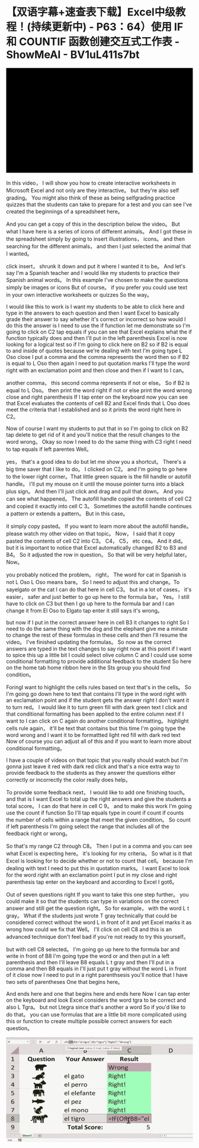 # 【双语字幕+速查表下载】Excel中级教程！(持续更新中) - P63：64）使用 IF 和 COUNTIF 函数创建交互式工作表 - ShowMeAI - BV1uL411s7bt

![](img/785ee547bb6a5b647b0eb1a30e529c9a_0.png)

In this video， I will show you how to create interactive worksheets in Microsoft Excel and not only are they interactive。 but they're also self grading。 You might also think of these as being selfgrading practice quizzes that the students can take to prepare for a test and you can see I've created the beginnings of a spreadsheet here。

 And you can get a copy of this in the description below the video。 But what I have here is a series of icons of different animals。 And I got these in the spreadsheet simply by going to insert illustrations， icons。 and then searching for the different animals， and then I just selected the animal that I wanted。

 click insert， shrunk it down and put it where I wanted it to be。 And let's say I'm a Spanish teacher and I would like my students to practice their Spanish animal words。 In this example I've chosen to make the questions simply be images or icons But of course。 if you prefer you could use text in your own interactive worksheets or quizzes So the way。

I would like this to work is I want my students to be able to click here and type in the answers to each question and then I want Excel to basically grade their answer to say whether it's correct or incorrect so how would I do this the answer is I need to use the if function let me demonstrate so I'm going to click on C2 tap equals if you can see that Excel explains what the if function typically does and then I'll put in the left parenthesis Excel is now looking for a logical test so if I'm going to click here on B2 so if B2 is equal to and inside of quotes because we're dealing with text I'm going type L Oso close I put a comma and the comma represents the word then so if B2 is equal to L Oso then again I need to put quotation marks I'll type the word right with an exclamation point and then close and then if I want to I can。

another comma， this second comma represents if not or else。 So if B2 is equal to L Oso。 then print the word right if not or else print the word wrong close and right parenthesis If I tap enter on the keyboard now you can see that Excel evaluates the contents of cell B2 and Excel finds that L Oso does meet the criteria that I established and so it prints the word right here in C2。

 Now of course I want my students to put that in so I'm going to click on B2 tap delete to get rid of it and you'll notice that the result changes to the word wrong。 Okay so now I need to do the same thing with C3 right I need to tap equals if left parentes Well。

 yes， that's a good idea to do but let me show you a shortcut。 There's a big time saver that I like to do。 I clicked on C2。 and I'm going to go here to the lower right corner。That little green square is the fill handle or autofill handle。 I'll put my mouse on it until the mouse pointer turns into a black plus sign。 And then I'll just click and drag and pull that down。 And you can see what happened。 The autofill handle copied the contents of cell C2 and copied it exactly into cell C 3。 Sometimes the autofill handle continues a pattern or extends a pattern。 But in this case。

 it simply copy pasted。 If you want to learn more about the autofill handle。 please watch my other video on that topic。 Now， I said that it copy pasted the contents of cell C2 into C3。 C4， C5， etc cea。 And it did。 but it is important to notice that Excel automatically changed B2 to B3 and B4。 So it adjusted the row in question。 So that will be very helpful later。 Now。

 you probably noticed the problem。 right， The word for cat in Spanish is not L Oso L Oso means bare。 So I need to adjust this and change。To sayelgato or the cat I can do that here in cell C3。 but in a lot of cases， it's easier， safer and just better to go up here to the formula bar。 Yes。 I still have to click on C3 but then I go up here to the formula bar and I can change it from El Oso to Elgato tap enter it still says it's wrong。

 but now if I put in the correct answer here in cell B3 it changes to right So I need to do the same thing with the dog and the elephant give me a minute to change the rest of these formulas in these cells and then I'll resume the video。 I've finished updating the formulas。 So now as the correct answers are typed in the text changes to say right now at this point if I want to spice this up a little bit I could select olive column C and I could use some conditional formatting to provide additional feedback to the student So here on the home tab home ribbon here in the Sts group you should find condition。

ForingI want to highlight the cells rules based on text that's in the cells。 So I'm going go down here to text that contains I'll type in the word right with an exclamation point and if the student gets the answer right I don't want it to turn red。 I would like it to turn green fill with dark green text I click and that conditional formatting has been applied to the entire column next if I want to I can click on C again do another conditional formatting。 highlight cells rule again， it'll be text that contains but this time I'm going type the word wrong and I want it to be formattted light red fill with dark red text Now of course you can adjust all of this and if you want to learn more about conditional formatting。

 I have a couple of videos on that topic that you really should watch but I'm gonna just leave it red with dark red click and that's a nice extra way to provide feedback to the students as they answer the questions either correctly or incorrectly the color really does help。

To provide some feedback next， I would like to add one finishing touch。 and that is I want Excel to total up the right answers and give the students a total score。 I can do that here in cell C 9。 and to make this work I'm going use the count if function So I'll tap equals type in count if count if counts the number of cells within a range that meet the given condition。 So count if left parenthesis I'm going select the range that includes all of the feedback right or wrong。

 So that's my range C2 through C8。 Then I put in a comma and you can see what Excel is expecting here。 it's looking for my criteria。 So what is it that Excel is looking for to decide whether or not to count that cell。 because I'm dealing with text I need to put this in quotation marks。 I want Excel to look for the word right with an exclamation point I put in my close and right parenthesis tap enter on the keyboard and according to Excel I got6。

Out of seven questions right If you want to take this one step further。 you could make it so that the students can type in variations on the correct answer and still get the question right。 So for example， with the word L t gray。 What if the students just wrote T gray technically that could be considered correct without the word L in front of it and yet Excel marks it as wrong how could we fix that Well。 I'll click on cell C8 and this is an advanced technique don't feel bad if you're not ready to try this yourself。

 but with cell C8 selected。 I'm going go up here to the formula bar and write in front of B8 I'm going type the word or and then put in a left parenthesis and then I'll leave B8 equals L t gray and then I'll put in a comma and then B8 equals in I'll just put t gray without the word L in front of it close now I need to put in a right parenthsesis you'll notice that I have two sets of parentheses One that begins here。

And ends here and one that begins here and ends here Now I can tap enter on the keyboard and look Excel considers the word tgra to be correct and also L Tgra。 but not Ltegra since that's another a word So if you'd like to do that。 you can use formulas that are a little bit more complicated using this or function to create multiple possible correct answers for each question。

![](img/785ee547bb6a5b647b0eb1a30e529c9a_2.png)